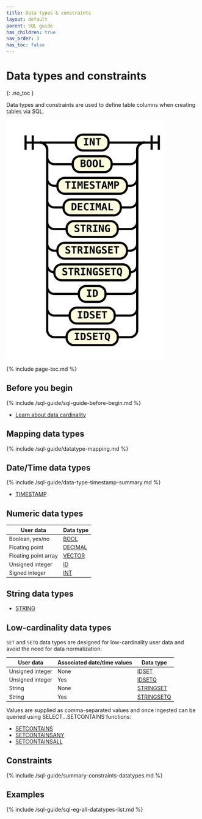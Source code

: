 ```yaml
---
title: Data types & constraints
layout: default
parent: SQL guide
has_children: true
nav_order: 3
has_toc: false
---
```


# Data types and constraints
{: .no_toc }

Data types and constraints are used to define table columns when creating tables via SQL.

![expr](/assets/images/sql-guide/type_name.svg)

{% include page-toc.md %}

## Before you begin

{% include /sql-guide/sql-guide-before-begin.md %}
* [Learn about data cardinality](/docs/concepts/concepts-home)

## Mapping data types

{% include /sql-guide/datatype-mapping.md %}

## Date/Time data types

{% include /sql-guide/data-type-timestamp-summary.md %}

* [TIMESTAMP](/docs/sql-guide/data-types/data-type-timestamp)

## Numeric data types

| User data | Data type |
|---|---|
| Boolean, yes/no | [BOOL](/docs/sql-guide/data-types/data-type-bool) |
| Floating point | [DECIMAL](/docs/sql-guide/data-types/data-type-decimal) |
| Floating point array | [VECTOR](/docs/sql-guide/data-types/data-type-vector) |
| Unsigned integer | [ID](/docs/sql-guide/data-types/data-type-id) |
| Signed integer | [INT](/docs/sql-guide/data-types/data-type-int) |

## String data types

* [STRING](/docs/sql-guide/data-types/data-type-string)

## Low-cardinality data types

`SET` and `SETQ` data types are designed for low-cardinality user data and avoid the need for data normalization:

| User data | Associated date/time values | Data type |
|---|---|---|
| Unsigned integer | None | [IDSET](/docs/sql-guide/data-types/data-type-idset) |
| Unsigned integer | Yes | [IDSETQ](/docs/sql-guide/data-types/data-type-idsetq) |
| String | None | [STRINGSET](/docs/sql-guide/data-types/data-type-stringset) |
| String | Yes | [STRINGSETQ](/docs/sql-guide/data-types/data-type-stringsetq) |

Values are supplied as comma-separated values and once ingested can be queried using SELECT...SETCONTAINS functions:
* [SETCONTAINS](/docs/sql-guide/functions/function-setcontains)
* [SETCONTAINSANY](/docs/sql-guide/functions/function-setcontainsany)
* [SETCONTAINSALL](/docs/sql-guide/functions/function-setcontainsall)

## Constraints

{% include /sql-guide/summary-constraints-datatypes.md %}

## Examples

{% include /sql-guide/sql-eg-all-datatypes-list.md %}
